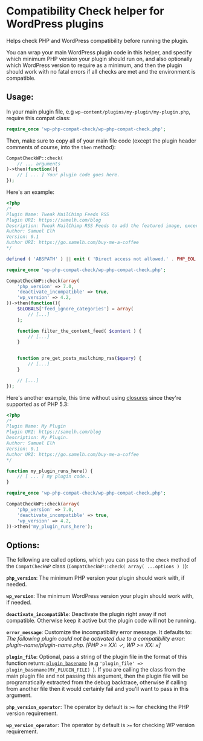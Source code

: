 # Compatibility Check helper for WordPress plugins

Helps check PHP and WordPress compatibility before running the plugin.

You can wrap your main WordPress plugin code in this helper, and specify which minimum PHP version your plugin should run on, and also optionally which WordPress version to require as a minimum, and then the plugin should work with no fatal errors if all checks are met and the environment is compatible.

## Usage:

In your main plugin file, e.g `wp-content/plugins/my-plugin/my-plugin.php`, require this compat class:

```php
require_once 'wp-php-compat-check/wp-php-compat-check.php';
```

Then, make sure to copy all of your main file code (except the plugin header comments of course, into the `then` method):

```php
CompatCheckWP::check(
    // ... arguments
)->then(function(){
    // [ ... ] Your plugin code goes here.
});
```

Here's an example:

```php
<?php
/*
Plugin Name: Tweak MailChimp Feeds RSS
Plugin URI: https://samelh.com/blog
Description: Tweak MailChimp RSS Feeds to add the featured image, excerpt and a read more button.
Author: Samuel Elh
Version: 0.1
Author URI: https://go.samelh.com/buy-me-a-coffee
*/

defined ( 'ABSPATH' ) || exit ( 'Direct access not allowed.' . PHP_EOL );

require_once 'wp-php-compat-check/wp-php-compat-check.php';

CompatCheckWP::check(array(
    'php_version' => 7.0,
    'deactivate_incompatible' => true,
    'wp_version' => 4.2,
))->then(function(){
    $GLOBALS['feed_ignore_categories'] = array( 
        // [...]
    );

    function filter_the_content_feed( $content ) {
        // [...]
    }


    function pre_get_posts_mailchimp_rss($query) {
        // [...]
    }

    // [...]
});
```

Here's another example, this time without using [closures](http://php.net/manual/en/functions.anonymous.php) since they're supported as of PHP 5.3:

```php
<?php
/*
Plugin Name: My Plugin
Plugin URI: https://samelh.com/blog
Description: My Plugin.
Author: Samuel Elh
Version: 0.1
Author URI: https://go.samelh.com/buy-me-a-coffee
*/

function my_plugin_runs_here() {
    // [ ... ] my plugin code..
}

require_once 'wp-php-compat-check/wp-php-compat-check.php';

CompatCheckWP::check(array(
    'php_version' => 7.0,
    'deactivate_incompatible' => true,
    'wp_version' => 4.2,
))->then('my_plugin_runs_here');
```

## Options:

The following are called options, which you can pass to the `check` method of the `CompatCheckWP` class (`CompatCheckWP::check( array( ...options ) )`):

**`php_version`**: The minimum PHP version your plugin should work with, if needed.

**`wp_version`**: The minimum WordPress version your plugin should work with, if needed.

**`deactivate_incompatible`**: Deactivate the plugin right away if not compatible. Otherwise keep it active but the plugin code will not be running.

**`error_message`**: Customize the incompatibility error message. It defaults to: *The following plugin could not be activated due to a compatibility error: plugin-name/plugin-name.php. [PHP >= XX: ✓, WP >= XX: ×]*

**`plugin_file`**: Optional, pass a string of the plugin file in the format of this function return: [`plugin_basename`](https://codex.wordpress.org/Function_Reference/plugin_basename) (e.g `'plugin_file' => plugin_basename(MY_PLUGIN_FILE)
`). If you are calling the class from the main plugin file and not passing this argument, then the plugin file will be programatically extracted from the debug backtrace, otherwise if calling from another file then it would certainly fail and you'll want to pass in this argument.

**`php_version_operator`**: The operator by default is `>=` for checking the PHP version requirement.

**`wp_version_operator`**: The operator by default is `>=` for checking WP version requirement.